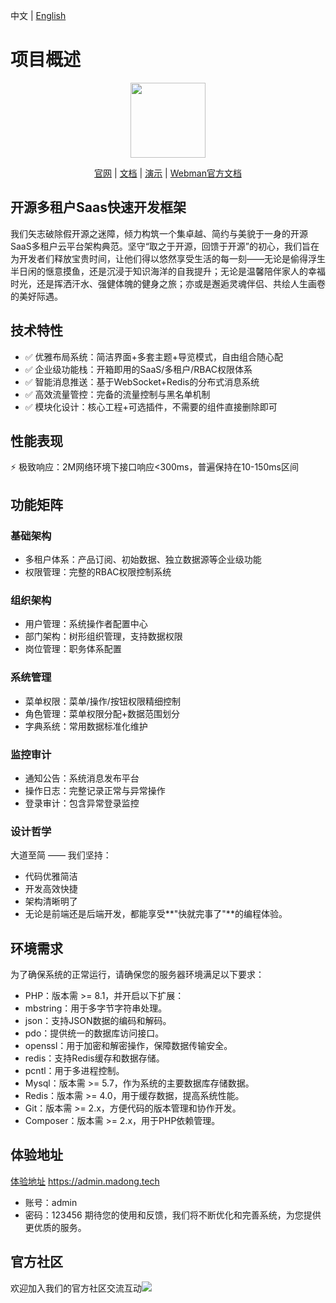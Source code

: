 中文 | [English](./README-en.md)
# 项目概述

<p align="center">
    <img src="https://madong.tech/app/kbase/upload/avatar/202503/67e75c135c1f.md.png" width="120" />
</p>
<p align="center">
    <a href="https://www.madong.tech" target="_blank">官网</a> |
    <a href="https://madong.tech/kbase/doc?name=md" target="_blank">文档</a> | 
    <a href="https://admin.madong.tech" target="_blank">演示</a> |
    <a href="https://www.workerman.net/doc/webman/" target="_blank">Webman官方文档</a> 
</p>


## 开源多租户Saas快速开发框架
我们矢志破除假开源之迷障，倾力构筑一个集卓越、简约与美貌于一身的开源SaaS多租户云平台架构典范。坚守“取之于开源，回馈于开源”的初心，我们旨在为开发者们释放宝贵时间，让他们得以悠然享受生活的每一刻——无论是偷得浮生半日闲的惬意摸鱼，还是沉浸于知识海洋的自我提升；无论是温馨陪伴家人的幸福时光，还是挥洒汗水、强健体魄的健身之旅；亦或是邂逅灵魂伴侣、共绘人生画卷的美好际遇。


## 技术特性
- ✅ 优雅布局系统：简洁界面+多套主题+导览模式，自由组合随心配
- ✅ 企业级功能栈：开箱即用的SaaS/多租户/RBAC权限体系
- ✅ 智能消息推送：基于WebSocket+Redis的分布式消息系统
- ✅ 高效流量管控：完备的流量控制与黑名单机制
- ✅ 模块化设计：核心工程+可选插件，不需要的组件直接删除即可

## 性能表现
⚡ 极致响应：2M网络环境下接口响应<300ms，普遍保持在10-150ms区间

## 功能矩阵
### 基础架构
- 多租户体系：产品订阅、初始数据、独立数据源等企业级功能
- 权限管理：完整的RBAC权限控制系统
### 组织架构
- 用户管理：系统操作者配置中心
- 部门架构：树形组织管理，支持数据权限
- 岗位管理：职务体系配置
### 系统管理
- 菜单权限：菜单/操作/按钮权限精细控制
- 角色管理：菜单权限分配+数据范围划分
- 字典系统：常用数据标准化维护
### 监控审计
- 通知公告：系统消息发布平台
- 操作日志：完整记录正常与异常操作
- 登录审计：包含异常登录监控
### 设计哲学
大道至简 —— 我们坚持：

- 代码优雅简洁
- 开发高效快捷
- 架构清晰明了
- 无论是前端还是后端开发，都能享受**"快就完事了"**的编程体验。


## 环境需求
为了确保系统的正常运行，请确保您的服务器环境满足以下要求：
- PHP：版本需 >= 8.1，并开启以下扩展：
- mbstring：用于多字节字符串处理。
- json：支持JSON数据的编码和解码。
- pdo：提供统一的数据库访问接口。
- openssl：用于加密和解密操作，保障数据传输安全。
- redis：支持Redis缓存和数据存储。
- pcntl：用于多进程控制。
- Mysql：版本需 >= 5.7，作为系统的主要数据库存储数据。
- Redis：版本需 >= 4.0，用于缓存数据，提高系统性能。
- Git：版本需 >= 2.x，方便代码的版本管理和协作开发。
- Composer：版本需 >= 2.x，用于PHP依赖管理。


## 体验地址

[体验地址](https://admin.madong.tech) https://admin.madong.tech
- 账号：admin
- 密码：123456
期待您的使用和反馈，我们将不断优化和完善系统，为您提供更优质的服务。



## 官方社区
欢迎加入我们的官方社区交流互动<img src="https://svg.hamm.cn/badge.svg?key=QQ 频道&value= pd52261144"/>



